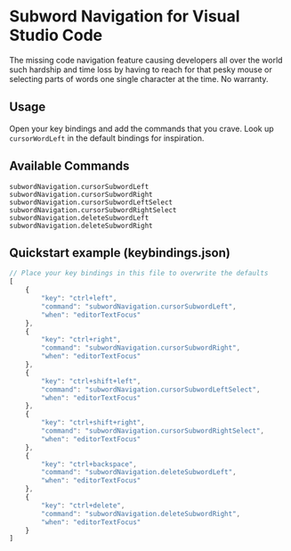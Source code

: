 # Subword Navigation for Visual Studio Code
The missing code navigation feature causing developers all over the world such hardship and time loss by having to reach for that pesky mouse or selecting parts of words one single character at the time. No warranty.

## Usage
Open your key bindings and add the commands that you crave. Look up `cursorWordLeft` in the default bindings for inspiration.

## Available Commands
```
subwordNavigation.cursorSubwordLeft
subwordNavigation.cursorSubwordRight
subwordNavigation.cursorSubwordLeftSelect
subwordNavigation.cursorSubwordRightSelect
subwordNavigation.deleteSubwordLeft
subwordNavigation.deleteSubwordRight
```

## Quickstart example (keybindings.json)
```js
// Place your key bindings in this file to overwrite the defaults
[
    {
        "key": "ctrl+left",
        "command": "subwordNavigation.cursorSubwordLeft",
        "when": "editorTextFocus"
    },
    {
        "key": "ctrl+right",
        "command": "subwordNavigation.cursorSubwordRight",
        "when": "editorTextFocus"
    },
    {
        "key": "ctrl+shift+left",
        "command": "subwordNavigation.cursorSubwordLeftSelect",
        "when": "editorTextFocus"
    },
    {
        "key": "ctrl+shift+right",
        "command": "subwordNavigation.cursorSubwordRightSelect",
        "when": "editorTextFocus"
    },
    {
        "key": "ctrl+backspace",
        "command": "subwordNavigation.deleteSubwordLeft",
        "when": "editorTextFocus"
    },
    {
        "key": "ctrl+delete",
        "command": "subwordNavigation.deleteSubwordRight",
        "when": "editorTextFocus"
    }
]
```
